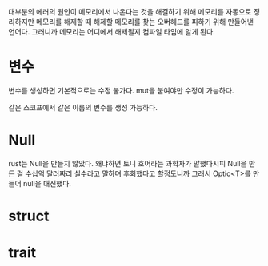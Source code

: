 
대부분의 에러의 원인이 메모리에서 나온다는 것을 해결하기 위해
메모리를 자동으로 정리하지만 메모리를 해제할 때 해제할 메모리를 찾는 오버헤드를 피하기 위해
만들어낸 언어다.
그러니까 메모리는 어디에서 해제될지 컴파일 타임에 알게 된다.

# 변수
변수를 생성하면 기본적으로는 수정 불가다.
mut을 붙여야만 수정이 가능하다.

같은 스코프에서 같은 이름의 변수를 생성 가능하다.

# Null
rust는 Null을 만들지 않았다.
왜냐하면 토니 호어라는 과학자가 말했다시피
Null을 만든 걸 수십억 달러짜리 실수라고 말하며 후회했다고 할정도니까
그래서 Optio\<T\>를 만들어 null을 대신했다.

# struct

# trait
